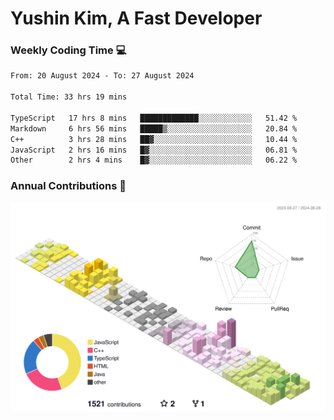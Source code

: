 # Yushin Kim, A Fast Developer

### Weekly Coding Time 💻

<!--START_SECTION:waka-->

```txt
From: 20 August 2024 - To: 27 August 2024

Total Time: 33 hrs 19 mins

TypeScript   17 hrs 8 mins   █████████████░░░░░░░░░░░░   51.42 %
Markdown     6 hrs 56 mins   █████▒░░░░░░░░░░░░░░░░░░░   20.84 %
C++          3 hrs 28 mins   ██▓░░░░░░░░░░░░░░░░░░░░░░   10.44 %
JavaScript   2 hrs 16 mins   █▓░░░░░░░░░░░░░░░░░░░░░░░   06.81 %
Other        2 hrs 4 mins    █▓░░░░░░░░░░░░░░░░░░░░░░░   06.22 %
```

<!--END_SECTION:waka-->

### Annual Contributions 🏃

![](./profile-3d-contrib/profile-season-animate.svg)
